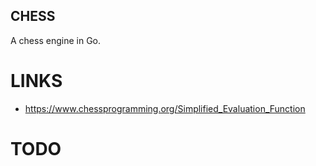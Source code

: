 ## CHESS

A chess engine in Go.

# LINKS

* https://www.chessprogramming.org/Simplified_Evaluation_Function

# TODO
